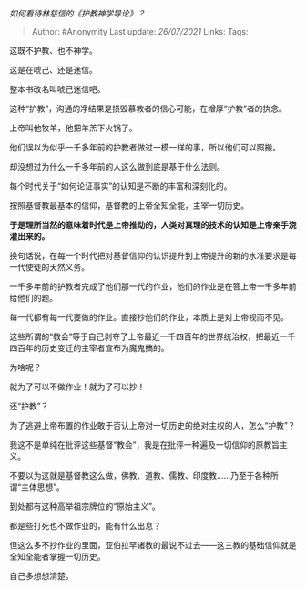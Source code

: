 
*如何看待林慈信的《护教神学导论》？*

> Author: #Anonymity
> Last update: *26/07/2021*
> Links:
> Tags:

这既不护教、也不神学。

这是在唬己、还是迷信。

整本书改名叫唬己迷信吧。

这种“护教”，沟通的净结果是损毁慕教者的信心可能，在增厚“护教”者的执念。

上帝叫他牧羊，他把羊羔下火锅了。

他们误以为似乎一千多年前的护教者做过一模一样的事，所以他们可以照搬。

却没想过为什么一千多年前的人这么做到底是基于什么法则。

每个时代关于“如何论证事实”的认知是不断的丰富和深刻化的。

按照基督教最基本的信仰，基督教的上帝全知全能，主宰一切历史。

**于是理所当然的意味着时代是上帝推动的，人类对真理的技术的认知是上帝亲手浇灌出来的。**

换句话说，在每一个时代把对基督信仰的认识提升到上帝提升的新的水准要求是每一代使徒的天然义务。

一千多年前的护教者完成了他们那一代的作业，他们的作业是在答上帝一千多年前给他们的题。

每一代都有每一代要做的作业。直接抄他们的作业，本质上是对上帝视而不见。

这些所谓的“教会”等于自己剥夺了上帝最近一千四百年的世界统治权，把最近一千四百年的历史变迁的主宰者宣布为魔鬼搞的。

为啥呢？

就为了可以不做作业！就为了可以抄！

还“护教”？

为了逃避上帝布置的作业敢于否认上帝对一切历史的绝对主权的人，怎么“护教”？

我这不是单纯在批评这些基督“教会”，我是在批评一种遍及一切信仰的原教旨主义。

不要以为这就是基督教这么做，佛教、道教、儒教、印度教……乃至于各种所谓“主体思想”。

到处都有这种高举祖宗牌位的“原始主义”。

都是些打死也不做作业的，能有什么出息？

但这么多不抄作业的里面，亚伯拉罕诸教的最说不过去——这三教的基础信仰就是全知全能者掌握一切历史。

自己多想想清楚。
